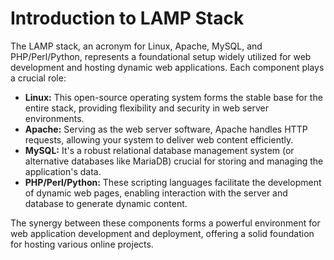 # Introduction to LAMP Stack

The LAMP stack, an acronym for Linux, Apache, MySQL, and PHP/Perl/Python, represents a foundational setup widely utilized for web development and hosting dynamic web applications. Each component plays a crucial role:

- **Linux:** This open-source operating system forms the stable base for the entire stack, providing flexibility and security in web server environments.
- **Apache:** Serving as the web server software, Apache handles HTTP requests, allowing your system to deliver web content efficiently.
- **MySQL:** It's a robust relational database management system (or alternative databases like MariaDB) crucial for storing and managing the application's data.
- **PHP/Perl/Python:** These scripting languages facilitate the development of dynamic web pages, enabling interaction with the server and database to generate dynamic content.

The synergy between these components forms a powerful environment for web application development and deployment, offering a solid foundation for hosting various online projects.
